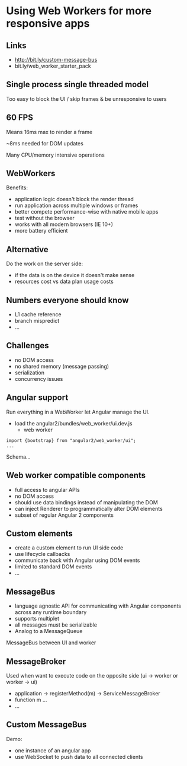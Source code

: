 # Using Web Workers for more responsive apps

## Links
* http://bit.ly/custom-message-bus
* bit.ly/web_worker_starter_pack

## Single process single threaded model
Too easy to block the UI / skip frames & be unresponsive to users

## 60 FPS
Means 16ms max to render a frame

~8ms needed for DOM updates

Many CPU/memory intensive operations

## WebWorkers
Benefits:
* application logic doesn't block the render thread
* run application across multiple windows or frames
* better compete performance-wise with native mobile apps
* test without the browser
* works with all modern browsers (IE 10+)
* more battery efficient

## Alternative
Do the work on the server side:
* if the data is on the device it doesn't make sense
* resources cost vs data plan usage costs

## Numbers everyone should know
* L1 cache reference
* branch mispredict
* ...

## Challenges
* no DOM access
* no shared memory (message passing)
* serialization
* concurrency issues

## Angular support
Run everything in a WebWorker let Angular manage the UI.

* load the angular2/bundles/web_worker/ui.dev.js
  * web worker

```
import {bootstrap} from "angular2/web_worker/ui";
...
```

Schema...

## Web worker compatible components
* full access to angular APIs
* no DOM access
* should use data bindings instead of manipulating the DOM
* can inject Renderer to programmatically alter DOM elements
* subset of regular Angular 2 components

## Custom elements
* create a custom element to run UI side code
* use lifecycle callbacks
* communicate back with Angular using DOM events
* limited to standard DOM events
* ...

## MessageBus
* language agnostic API for communicating with Angular components across any runtime boundary
* supports multiplet
* all messages must be serializable
* Analog to a MessageQueue

MessageBus between UI and worker

## MessageBroker
Used when want to execute code on the opposite side (ui -> worker or worker -> ui)

* application -> registerMethod(m) -> ServiceMessageBroker
* function m ...
* ...

## Custom MessageBus

Demo:
* one instance of an angular app
* use WebSocket to push data to all connected clients
